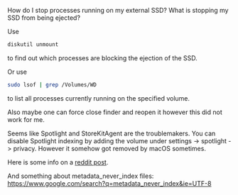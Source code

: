 How do I stop processes running on my external SSD? What is stopping my SSD from being ejected?

Use 

```bash
diskutil unmount
```

to find out which processes are blocking the ejection of the SSD.

Or use 

```bash
sudo lsof | grep /Volumes/WD
```

to list all processes currently running on the specified volume.

Also maybe one can force close finder and reopen it however this did not work for me. 

Seems like Spotlight and StoreKitAgent are the troublemakers. You can disable Spotlight indexing by adding the volume under settings -> spotlight -> privacy. However it somehow got removed by macOS sometimes.

Here is some info on a [reddit post](https://www.reddit.com/r/MacOS/comments/14qhrfy/why_cant_macos_just_tell_me_which_program_is/).

And something about metadata_never_index files:
https://www.google.com/search?q=metadata_never_index&ie=UTF-8
